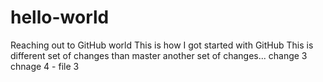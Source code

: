 # hello-world
Reaching out to GitHub world
This is how I got started with GitHub
This is different set of changes than master
another set of changes...
change 3
chnage 4 - file 3
